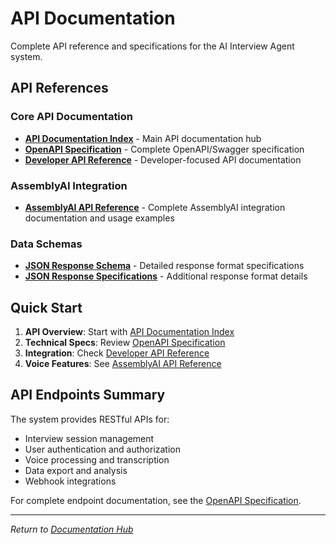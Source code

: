 # API Documentation

Complete API reference and specifications for the AI Interview Agent system.

## API References

### Core API Documentation
- **[API Documentation Index](./api-documentation-index.md)** - Main API documentation hub
- **[OpenAPI Specification](./api-documentation.yaml)** - Complete OpenAPI/Swagger specification
- **[Developer API Reference](./developer-api-reference.md)** - Developer-focused API documentation

### AssemblyAI Integration
- **[AssemblyAI API Reference](./ASSEMBLYAI_API_REFERENCE.md)** - Complete AssemblyAI integration documentation and usage examples

### Data Schemas
- **[JSON Response Schema](./json-response-schema.md)** - Detailed response format specifications
- **[JSON Response Specifications](./json_response_specifications.md)** - Additional response format details

## Quick Start

1. **API Overview**: Start with [API Documentation Index](./api-documentation-index.md)
2. **Technical Specs**: Review [OpenAPI Specification](./api-documentation.yaml)
3. **Integration**: Check [Developer API Reference](./developer-api-reference.md)
4. **Voice Features**: See [AssemblyAI API Reference](./ASSEMBLYAI_API_REFERENCE.md)

## API Endpoints Summary

The system provides RESTful APIs for:
- Interview session management
- User authentication and authorization
- Voice processing and transcription
- Data export and analysis
- Webhook integrations

For complete endpoint documentation, see the [OpenAPI Specification](./api-documentation.yaml).

---
*Return to [Documentation Hub](../README.md)*